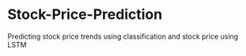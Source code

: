 # Stock-Price-Prediction
Predicting stock price trends using classification and stock price using LSTM
